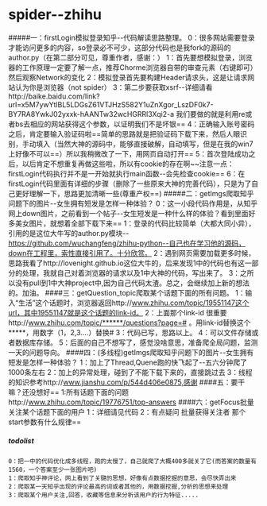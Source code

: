 # spider--zhihu
#####一：firstLogin模拟登录知乎--代码解读思路整理。
    0：很多网站需要登录才能访问更多的内容，so登录必不可少，这部分代码也是我fork的源码的author.py（在第二部分可见，尊重作者，感谢：）
    1：首先要想模拟登录，浏览器的工作原理一定要了解一点，推荐Chorme浏览器自带的审查元素（右键即可）然后观察Network的变化
    2：模拟登录首先要构建Header请求头，这是让请求网站认为你是浏览器（not spider）
    3：第二步要获取xsrf--详细请看http://baike.baidu.com/link?url=x5M7ywYtlBL5LDGsZ61VTJHzS582Y1uZnXgor_LszDF0k7-BY7RA8YwkJ02yxxk-hAANTw32wcHGRRl3Xqi2-a  我们要做的就是利用re或者bs去相应的网站获得这个参数，以证明我们不是坏银==
    4：正确输入账号密码之后，肯定要输入验证码啦==简单的思路就是把验证码下载下来，然后人眼识别，手动填入（当然大神的源码中，能够直接破解，自动填写，但是在我的win7上好像不可以==）所以我稍微改了一下，用网页自动打开==
    5：首次登陆成功之后，以后肯定不想重复再做这些啦，所以有cookie的存在啊~~注意一点：firstLogin代码执行并不是一开始就执行main函数--会先检查cookie==
    6：在firstLogin代码里面有详细的步骤（删除了一些原来大神的完善代码），只是为了自己更好理解一下，思路更加清晰一些(尊重产权==)
#####二：getImgs爬取知乎问题下的图片--女生拥有短发是怎样一种体验？
    0：这一小段代码作用是，从知乎网上down图片，之前看到一个帖子--女生短发是一种什么样的体验？看到里面好多美女图片，就想着全部下载下来==
    1：登录的代码比较简单（大都大同小异），引用的是这位大牛写的author.py模块--https://github.com/wuchangfeng/zhihu-python--自己也在学习他的源码，down在工程里，索性直接引用了。十分欣赏。
    2：遇到网页需要加载更多时候，思路我看了http://lovenight.github.io这位大牛的，后来发现1中的代码也有这一部分的处理，我就自己对着浏览器的请求以及1中大神的代码，写出来了。
    3：之所以没有pull到1中大神project中,因为自己代码太渣。总之，会继续加上新的想法的。加油。
####三：getQuestion_topic爬取某个话题下面的所有问题。
    1：输入“生活”这个话题时，浏览器返回http://www.zhihu.com/topic/19551147这个url，其中19551147就是这个话题的link-id。
    2：上面那个link-id 很重要http://www.zhihu.com/topic/******/questions?page=# 。用link-id替换这个*****，用数字（1，2,3....）替换#
    3：代码已写，思路以上。
    4：可以文件存储或者数据库存储。
    5：后面的自己不想写了，感觉没啥意思，准备爬全局问题，监测一天的问题导向。
####四：(多线程)getImgs爬取知乎问题下的图片--女生拥有短发是怎样一种体验？
    1：加上了Thread,Quene跑的快飞起了--五六分钟爬了1000条左右
    2：加上的异常处理，碰到了不能下载下来的，直接跳过去
    3：线程的知识参考http://www.jianshu.com/p/544d406e0875,感谢
####五：要干嘛？还没想好==
    1:所有话题下面的问题http://www.zhihu.com/topic/19776751/top-answers
####六：getFocus批量关注某个话题下面的用户
    1：详细请见代码
    2：有点疑问 批量获得关注者 那个start参数有什么规律==
##### todolist
    0：把一中的代码优化成多线程，跑的太慢了，自己就爬了大概400多就关了它(而答案的数量有1560，一个答案至少一张图片吧)
    1：爬取知乎神评论，网上看到了关键的思想，好像有点数据挖掘的意思，会尽快弄出来
    2：爬取某一天知乎出现的评论最高的词或者其他的，用数据挖掘,分析的思想来处理
    3：爬取某个用户关注,回答，收藏等信息来分析该用户的行为特征.....
